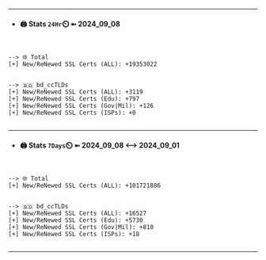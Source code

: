 

---
- #### 🖨️ **Stats** `24Hr`⏲️ ➼ 2024_09_08
```console


--> 🌐 Total
[+] New/ReNewed SSL Certs (ALL): +19353022


--> 🇧🇩 bd_ccTLDs
[+] New/ReNewed SSL Certs (ALL): +3119
[+] New/ReNewed SSL Certs (Edu): +797
[+] New/ReNewed SSL Certs (Gov|Mil): +126
[+] New/ReNewed SSL Certs (ISPs): +0


```

---
- #### 🖨️ **Stats** `7Days`⏲️ ➼ 2024_09_08 <--> 2024_09_01
```console


--> 🌐 Total
[+] New/ReNewed SSL Certs (ALL): +101721886


--> 🇧🇩 bd_ccTLDs
[+] New/ReNewed SSL Certs (ALL): +16527
[+] New/ReNewed SSL Certs (Edu): +5730
[+] New/ReNewed SSL Certs (Gov|Mil): +810
[+] New/ReNewed SSL Certs (ISPs): +18


```

---

